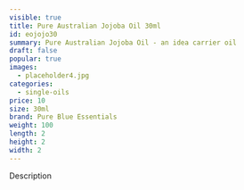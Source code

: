 ```yaml
---
visible: true
title: Pure Australian Jojoba Oil 30ml
id: eojojo30
summary: Pure Australian Jojoba Oil - an idea carrier oil
draft: false
popular: true
images:
  - placeholder4.jpg
categories:
  - single-oils
price: 10
size: 30ml
brand: Pure Blue Essentials
weight: 100
length: 2
height: 2
width: 2
---
```

Description